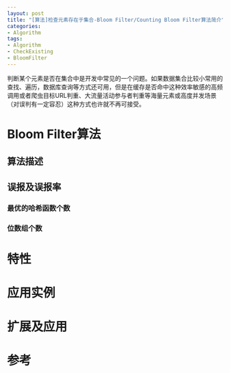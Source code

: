 ```yaml
---
layout: post
title: "[算法]检查元素存在于集合-Bloom Filter/Counting Bloom Filter算法简介"
categories:
- Algorithm
tags:
- Algorithm
- CheckExisting
- BloomFilter
---
```

判断某个元素是否在集合中是开发中常见的一个问题。如果数据集合比较小常用的查找、遍历，数据库查询等方式还可用，但是在缓存是否命中这种效率敏感的高频调用或者爬虫目标URL判重、大流量活动参与者判重等海量元素或高度并发场景（对误判有一定容忍）这种方式也许就不再可接受。



Bloom Filter算法
==================

算法描述
------------------

误报及误报率
------------------

### 最优的哈希函数个数

### 位数组个数

特性
===================

应用实例
===================

扩展及应用
===================

参考
===================





